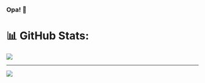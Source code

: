 ### Opa! 👋

# 📊 GitHub Stats:

![](https://github-readme-stats.vercel.app/api/top-langs/?username=FabioThierry&theme=dark&hide_border=false&include_all_commits=false&count_private=false&layout=compact)

---
[![](https://visitcount.itsvg.in/api?id=FabioThierry&icon=0&color=0)](https://visitcount.itsvg.in)

<!-- Proudly created with GPRM ( https://gprm.itsvg.in ) -->

